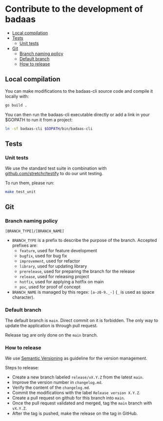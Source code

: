 # Contribute to the development of badaas

- [Local compilation](#local-compilation)
- [Tests](#tests)
  - [Unit tests](#unit-tests)
- [Git](#git)
  - [Branch naming policy](#branch-naming-policy)
  - [Default branch](#default-branch)
  - [How to release](#how-to-release)

## Local compilation

You can make modifications to the badaas-cli source code and compile it locally with:

```bash
go build .
```

You can then run the badaas-cli executable directly or add a link in your $GOPATH to run it from a project:

```bash
ln -sf badaas-cli $GOPATH/bin/badaas-cli
```

## Tests

### Unit tests

We use the standard test suite in combination with [github.com/stretchr/testify](https://github.com/stretchr/testify) to do our unit testing.

To run them, please run:

```sh
make test_unit
```

## Git

### Branch naming policy

`[BRANCH_TYPE]/[BRANCH_NAME]`

- `BRANCH_TYPE` is a prefix to describe the purpose of the branch.
  Accepted prefixes are:
  - `feature`, used for feature development
  - `bugfix`, used for bug fix
  - `improvement`, used for refactor
  - `library`, used for updating library
  - `prerelease`, used for preparing the branch for the release
  - `release`, used for releasing project
  - `hotfix`, used for applying a hotfix on main
  - `poc`, used for proof of concept
- `BRANCH_NAME` is managed by this regex: `[a-z0-9._-]` (`_` is used as space character).

### Default branch

The default branch is `main`. Direct commit on it is forbidden. The only way to update the application is through pull request.

Release tag are only done on the `main` branch.

### How to release

We use [Semantic Versioning](https://semver.org/spec/v2.0.0.html) as guideline for the version management.

Steps to release:

- Create a new branch labeled `release/vX.Y.Z` from the latest `main`.
- Improve the version number in `changelog.md`.
- Verify the content of the `changelog.md`.
- Commit the modifications with the label `Release version X.Y.Z`.
- Create a pull request on github for this branch into `main`.
- Once the pull request validated and merged, tag the `main` branch with `vX.Y.Z`.
- After the tag is pushed, make the release on the tag in GitHub.
